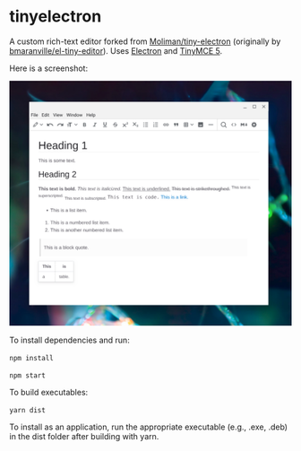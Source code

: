 # tinyelectron

A custom rich-text editor forked from [Moliman/tiny-electron](https://github.com/Moliman/tiny-electron) (originally by [bmaranville/el-tiny-editor](https://github.com/bmaranville/el-tiny-editor)). Uses [Electron](https://www.electronjs.org/) and [TinyMCE 5](https://github.com/tinymce/tinymce).

Here is a screenshot:

[![](screenshot.png)](screenshot.png)

To install dependencies and run:

`npm install`

`npm start`

To build executables:

`yarn dist`

To install as an application, run the appropriate executable (e.g., .exe, .deb) in the dist folder after building with yarn.

